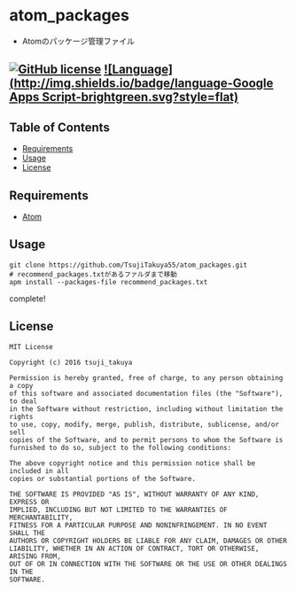 # atom_packages

- Atomのパッケージ管理ファイル

[![GitHub license](https://img.shields.io/badge/license-MIT-brightgreen.svg)](https://github.com/konifar/fab-transformation/blob/master/LICENSE) [![Language](http://img.shields.io/badge/language-Google Apps Script-brightgreen.svg?style=flat)](https://developers.google.com/apps-script/)
--------------------------------------------------------------------------------

## Table of Contents

- [Requirements](#requirements)
- [Usage](#usage)
- [License](#license)

## Requirements

- [Atom](https://atom.io/)

## Usage

```shell
git clone https://github.com/TsujiTakuya55/atom_packages.git
# recommend_packages.txtがあるファルダまで移動
apm install --packages-file recommend_packages.txt
```

complete!

## License

```
MIT License

Copyright (c) 2016 tsuji_takuya

Permission is hereby granted, free of charge, to any person obtaining a copy
of this software and associated documentation files (the "Software"), to deal
in the Software without restriction, including without limitation the rights
to use, copy, modify, merge, publish, distribute, sublicense, and/or sell
copies of the Software, and to permit persons to whom the Software is
furnished to do so, subject to the following conditions:

The above copyright notice and this permission notice shall be included in all
copies or substantial portions of the Software.

THE SOFTWARE IS PROVIDED "AS IS", WITHOUT WARRANTY OF ANY KIND, EXPRESS OR
IMPLIED, INCLUDING BUT NOT LIMITED TO THE WARRANTIES OF MERCHANTABILITY,
FITNESS FOR A PARTICULAR PURPOSE AND NONINFRINGEMENT. IN NO EVENT SHALL THE
AUTHORS OR COPYRIGHT HOLDERS BE LIABLE FOR ANY CLAIM, DAMAGES OR OTHER
LIABILITY, WHETHER IN AN ACTION OF CONTRACT, TORT OR OTHERWISE, ARISING FROM,
OUT OF OR IN CONNECTION WITH THE SOFTWARE OR THE USE OR OTHER DEALINGS IN THE
SOFTWARE.
```
